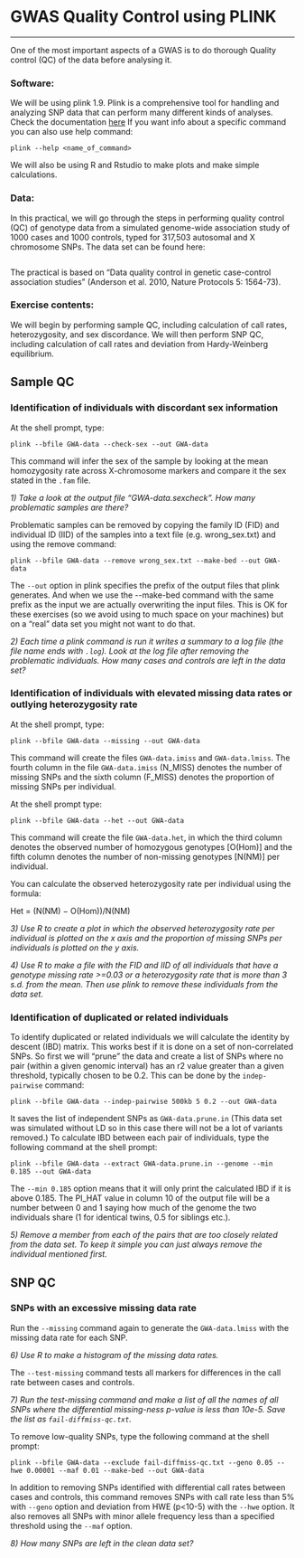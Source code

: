 # GWAS Quality Control using PLINK
___

One of the most important aspects of a GWAS is to do thorough Quality control (QC) of the data before analysing it.

### Software:
We will be using plink 1.9. Plink is a comprehensive tool for handling and analyzing SNP data that can perform many different kinds of analyses. Check the documentation [here](https://www.cog-genomics.org/plink/1.9/)
If you want info about a specific command you can also use help command:
```
plink --help <name_of_command>
```
We will also be using R and Rstudio to make plots and make simple calculations.

### Data:
In this practical, we will go through the steps in performing quality control (QC) of genotype data from a simulated genome-wide association study of 1000 cases and 1000 controls, typed for 317,503 autosomal and X chromosome SNPs.
The data set can be found here:

```bash

```

The practical is based on “Data quality control in genetic case-control association studies” (Anderson et al. 2010, Nature Protocols 5: 1564-73).

### Exercise contents:
We will begin by performing sample QC, including calculation of call rates, heterozygosity, and sex discordance.  We will then perform SNP QC, including calculation of call rates and deviation from Hardy-Weinberg equilibrium.  

## Sample QC

### Identification of individuals with discordant sex information
At the shell prompt, type:
```
plink --bfile GWA-data --check-sex --out GWA-data
```
This command will infer the sex of the sample by looking at the mean homozygosity rate across X-chromosome markers and compare it the sex stated in the `.fam` file.

*1) Take a look at the output file “GWA-data.sexcheck”. How many problematic samples are there?*

Problematic samples can be removed by copying the family ID (FID) and individual ID (IID) of the samples into a text file (e.g. wrong_sex.txt) and using the remove command:
```
plink --bfile GWA-data --remove wrong_sex.txt --make-bed --out GWA-data
```
The `--out` option in plink specifies the prefix of the output files that plink generates. And when we use the --make-bed command with the same prefix as the input we are actually overwriting the input files. This is OK for these exercises (so we avoid using to much space on your machines) but on a “real” data set you might not want to do that.

*2) Each time a plink command is run it writes a summary to a log file (the file name ends with `.log`). Look at the log file after removing the problematic individuals. How many cases and controls are left in the data set?*

### Identification of individuals with elevated missing data rates or outlying heterozygosity rate
At the shell prompt, type:
```
plink --bfile GWA-data --missing --out GWA-data
```
This command will create the files `GWA-data.imiss` and `GWA-data.lmiss`.  The fourth column in the file `GWA-data.imiss` (N_MISS) denotes the number of missing SNPs and the sixth column (F_MISS) denotes the proportion of missing SNPs per individual.

At the shell prompt type:
```
plink --bfile GWA-data --het --out GWA-data
```
This command will create the file `GWA-data.het`, in which the third column denotes the observed number of homozygous genotypes [O(Hom)] and the fifth column denotes the number of non-missing genotypes [N(NM)] per individual.

You can calculate the observed heterozygosity rate per individual using the formula:

Het = (N(NM) − O(Hom))/N(NM)

*3) Use R to create a plot in which the observed heterozygosity rate per individual is plotted on the x axis and the proportion of missing SNPs per individuals is plotted on the y axis.*

*4) Use R to make a file with the FID and IID of all individuals that have a genotype missing rate >=0.03 or a heterozygosity rate that is more than 3 s.d. from the mean. Then use plink to remove these individuals from the data set.*

### Identification of duplicated or related individuals
To identify duplicated or related individuals we will calculate the identity by descent (IBD) matrix. This works best if it is done on a set of non-correlated SNPs. So first we will “prune” the data and create a list of SNPs where no pair (within a given genomic interval) has an r2 value greater than a given threshold, typically chosen to be 0.2.  This can be done by the `indep-pairwise` command:
```
plink --bfile GWA-data --indep-pairwise 500kb 5 0.2 --out GWA-data
```
It saves the list of independent SNPs as `GWA-data.prune.in` (This data set was simulated without LD so in this case there will not be a lot of variants removed.)
To calculate IBD between each pair of individuals, type the following command at the shell prompt:
```
plink --bfile GWA-data --extract GWA-data.prune.in --genome --min 0.185 --out GWA-data
```
The `--min 0.185` option means that it will only print the calculated IBD if it is above 0.185. The PI_HAT value in column 10 of the output file will be a number between 0 and 1 saying how much of the genome the two individuals share (1 for identical twins, 0.5 for siblings etc.).

*5) Remove a member from each of the pairs that are too closely related from the data set. To keep it simple you can just always remove the individual mentioned first.*

## SNP QC
### SNPs with an excessive missing data rate
Run the `--missing` command again to generate the `GWA-data.lmiss` with the missing data rate for each SNP.

*6) Use R to make a histogram of the missing data rates.*

The `--test-missing` command tests all markers for differences in the call rate between cases and controls.

*7) Run the test-missing command and make a list of all the names of all SNPs where the differential missing-ness p-value is less than 10e-5. Save the list as `fail-diffmiss-qc.txt`.*

To remove low-quality SNPs, type the following command at the shell prompt:
```
plink --bfile GWA-data --exclude fail-diffmiss-qc.txt --geno 0.05 --hwe 0.00001 --maf 0.01 --make-bed --out GWA-data
```
In addition to removing SNPs identified with differential call rates between cases and controls, this command removes SNPs with call rate less than 5% with `--geno` option and deviation from HWE (p<10-5) with the `--hwe` option. It also removes all SNPs with minor allele frequency less than a specified threshold using the `--maf` option.

*8) How many SNPs are left in the clean data set?*
